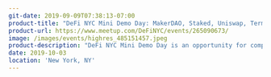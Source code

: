 ```yaml
---
git-date: 2019-09-09T07:38:13-07:00
product-title: "DeFi NYC Mini Demo Day: MakerDAO, Staked, Uniswap, Terminal, & UMA"
product-url: https://www.meetup.com/DeFiNYC/events/265090673/
image: /images/events/highres_485151457.jpeg
product-description: "DeFi NYC Mini Demo Day is an opportunity for companies in the decentralized finance (DeFi) space to show the community what is being built."  
date: 2019-10-03
location: 'New York, NY'
---
```

